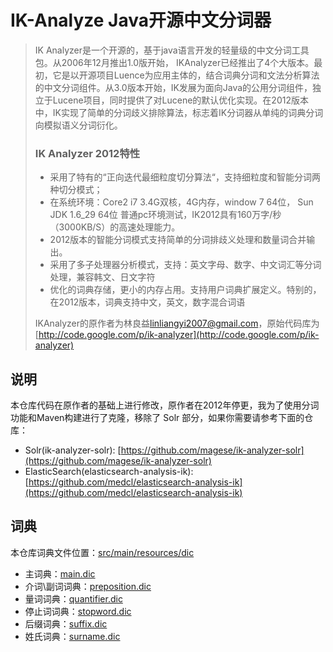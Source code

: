 # IK-Analyze Java开源中文分词器

> IK Analyzer是一个开源的，基于java语言开发的轻量级的中文分词工具包。从2006年12月推出1.0版开始， IKAnalyzer已经推出了4个大版本。最初，它是以开源项目Luence为应用主体的，结合词典分词和文法分析算法的中文分词组件。从3.0版本开始，IK发展为面向Java的公用分词组件，独立于Lucene项目，同时提供了对Lucene的默认优化实现。在2012版本中，IK实现了简单的分词歧义排除算法，标志着IK分词器从单纯的词典分词向模拟语义分词衍化。
> 
> ### IK Analyzer 2012特性
> 
> * 采用了特有的“正向迭代最细粒度切分算法“，支持细粒度和智能分词两种切分模式；
> * 在系统环境：Core2 i7 3.4G双核，4G内存，window 7 64位， Sun JDK 1.6_29 64位 普通pc环境测试，IK2012具有160万字/秒（3000KB/S）的高速处理能力。
> * 2012版本的智能分词模式支持简单的分词排歧义处理和数量词合并输出。
> * 采用了多子处理器分析模式，支持：英文字母、数字、中文词汇等分词处理，兼容韩文、日文字符
> * 优化的词典存储，更小的内存占用。支持用户词典扩展定义。特别的，在2012版本，词典支持中文，英文，数字混合词语
> 
> IKAnalyzer的原作者为林良益[linliangyi2007@gmail.com](mailto:linliangyi2007@gmail.com)，原始代码库为[http://code.google.com/p/ik-analyzer](http://code.google.com/p/ik-analyzer)

## 说明

本仓库代码在原作者的基础上进行修改，原作者在2012年停更，我为了使用分词功能和Maven构建进行了克隆，移除了 Solr 部分，如果你需要请参考下面的仓库：

* Solr(ik-analyzer-solr): [https://github.com/magese/ik-analyzer-solr](https://github.com/magese/ik-analyzer-solr)
* ElasticSearch(elasticsearch-analysis-ik): [https://github.com/medcl/elasticsearch-analysis-ik](https://github.com/medcl/elasticsearch-analysis-ik)

## 词典

本仓库词典文件位置：[src/main/resources/dic](src/main/resources/dic)

* 主词典：[main.dic](src/main/resources/dic/main.dic)
* 介词\副词词典：[preposition.dic](src/main/resources/dic/preposition.dic)
* 量词词典：[quantifier.dic](src/main/resources/dic/quantifier.dic)
* 停止词词典：[stopword.dic](src/main/resources/dic/stopword.dic)
* 后缀词典：[suffix.dic](src/main/resources/dic/suffix.dic)
* 姓氏词典：[surname.dic](src/main/resources/dic/surname.dic)